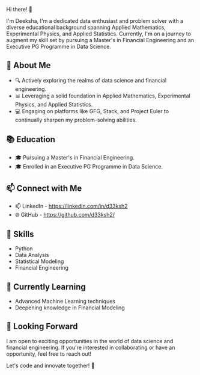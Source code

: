 
<!---
d33ksh2/d33ksh2 is a ✨ special ✨ repository because its `README.md` (this file) appears on your GitHub profile.
You can click the Preview link to take a look at your changes.
- 👋 Hi, I’m @d33ksh2
- 👀 I’m interested in ...
- 🌱 I’m currently learning ...
- 💞️ I’m looking to collaborate on ...
- 📫 How to reach me ...
--->
Hi there! 👋

I'm Deeksha, I'm a dedicated data enthusiast and problem solver with a diverse educational background spanning Applied Mathematics, Experimental Physics, and Applied Statistics. Currently, I'm on a journey to augment my skill set by pursuing a Master's in Financial Engineering and an Executive PG Programme in Data Science.

## 🚀 About Me

- 🔍 Actively exploring the realms of data science and financial engineering.
- 📊 Leveraging a solid foundation in Applied Mathematics, Experimental Physics, and Applied Statistics.
- 💻 Engaging on platforms like GFG, Stack, and Project Euler to continually sharpen my problem-solving abilities.

## 📚 Education
- 🎓 Pursuing a Master's in Financial Engineering.
- 🎓 Enrolled in an Executive PG Programme in Data Science.

## 📫 Connect with Me
- 📫 LinkedIn - https://linkedin.com/in/d33ksh2
- 🌐 GitHub - https://github.com/d33ksh2/

## 🔧 Skills
- Python
- Data Analysis
- Statistical Modeling
- Financial Engineering

## 🌱 Currently Learning
- Advanced Machine Learning techniques
- Deepening knowledge in Financial Modeling

## 👀 Looking Forward

I am open to exciting opportunities in the world of data science and financial engineering. If you're interested in collaborating or have an opportunity, feel free to reach out!

Let's code and innovate together! 🚀
